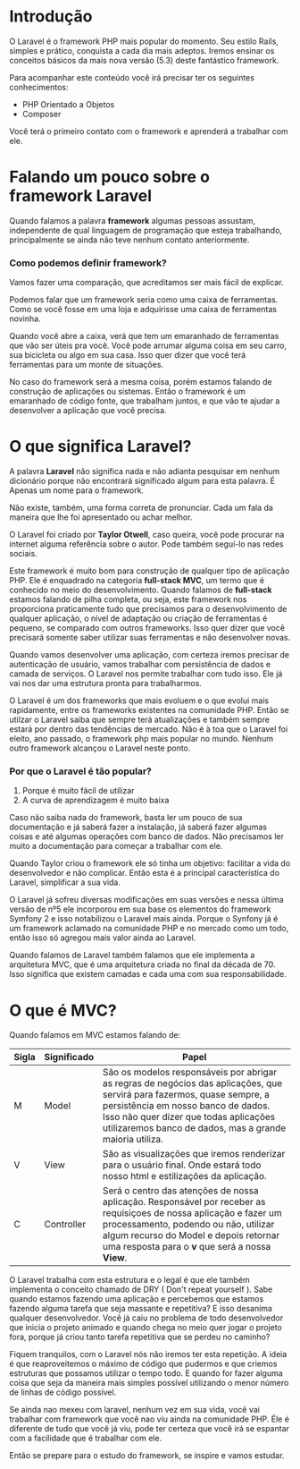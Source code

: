 # Introdução

O Laravel é o framework PHP mais popular do momento. Seu estilo Rails, simples e prático, conquista a cada dia mais adeptos. Iremos ensinar os conceitos básicos da mais nova versão (5.3) deste fantástico framework.

Para acompanhar este conteúdo você irá precisar ter os seguintes conhecimentos:

* PHP Orientado a Objetos
* Composer

Você terá o primeiro contato com o framework e aprenderá a trabalhar com ele.

# Falando um pouco sobre o framework Laravel

Quando falamos a palavra **framework** algumas pessoas assustam, independente de qual linguagem de programação que esteja trabalhando, principalmente se ainda não teve nenhum contato anteriormente.

### Como podemos definir framework?

Vamos fazer uma comparação, que acreditamos ser mais fácil de explicar.

Podemos falar que um framework seria como uma caixa de ferramentas. Como se você fosse em uma loja e adquirisse uma caixa de ferramentas novinha.

Quando você abre a caixa, verá que tem um emaranhado de ferramentas que vão ser úteis pra você. Você pode arrumar alguma coisa em seu carro, sua bicicleta ou algo em sua casa. Isso quer dizer que você terá ferramentas para um monte de situações.

No caso do framework será a mesma coisa, porém estamos falando de construção de aplicações ou sistemas. Então o framework é um emaranhado de código fonte, que trabalham juntos, e que vão te ajudar a desenvolver a aplicação que você precisa.

# O que significa Laravel?

A palavra **Laravel** não significa nada e não adianta pesquisar em nenhum dicionário porque não encontrará significado algum para esta palavra. É Apenas um nome para o framework.

Não existe, também, uma forma correta de pronunciar. Cada um fala da maneira que lhe foi apresentado ou achar melhor.

O Laravel foi criado por **Taylor Otwell**, caso queira, você pode procurar na internet alguma referência sobre o autor. Pode também seguí-lo nas redes sociais.

Este framework é muito bom para construção de qualquer tipo de aplicação PHP. Ele é enquadrado na categoria **full-stack MVC**, um termo que é conhecido no meio do desenvolvimento. Quando falamos de **full-stack** estamos falando de pilha completa, ou seja, este framework nos proporciona praticamente tudo que precisamos para o desenvolvimento de qualquer aplicação, o nível de adaptação ou criação de ferramentas é pequeno, se comparado com outros frameworks. Isso quer dizer que você precisará somente saber utilizar suas ferramentas e não desenvolver novas.

Quando vamos desenvolver uma aplicação, com certeza iremos precisar de autenticação de usuário, vamos trabalhar com persistência de dados e camada de serviços. O Laravel nos permite trabalhar com tudo isso. Ele já vai nos dar uma estrutura pronta para trabalharmos.

O Laravel é um dos frameworks que mais evoluem e o que evolui mais rapidamente, entre os frameworks existentes na comunidade PHP. Então se utilzar o Laravel saiba que sempre terá atualizações e também sempre estará por dentro das tendências de mercado. Não é à toa que o Laravel foi eleito, ano passado, o framework php mais popular no mundo. Nenhum outro framework alcançou o Laravel neste ponto.

### Por que o Laravel é tão popular?

1. Porque é muito fácil de utilizar
2. A curva de aprendizagem é muito baixa

Caso não saiba nada do framework, basta ler um pouco de sua documentação e já saberá fazer a instalação, já saberá fazer algumas coisas e até algumas operações com banco de dados. Não precisamos ler muito a documentação para começar a trabalhar com ele.

Quando Taylor criou o framework ele só tinha um objetivo: facilitar a vida do desenvolvedor e não complicar. Então esta é a principal característica do Laravel, simplificar a sua vida.

O Laravel já sofreu diversas modificações em suas versões e nessa última versão de nº5 ele incorporou em sua base os elementos do framework Symfony 2 e isso notabilizou o Laravel mais ainda. Porque o Synfony já é um framework aclamado na comunidade PHP e no mercado como um todo, então isso só agregou mais valor ainda ao Laravel.

Quando falamos de Laravel também falamos que ele implementa a arquitetura MVC, que é uma arquitetura criada no final da década de 70. Isso significa que existem camadas e cada uma com sua responsabilidade.

# O que é MVC?

Quando falamos em MVC estamos falando de:

Sigla | Significado | Papel
------ | -------------- | --------
M | Model | São os modelos responsáveis por abrigar as regras de negócios das aplicações, que servirá para fazermos, quase sempre, a persistência em nosso banco de dados. Isso não quer dizer que todas aplicações utilizaremos banco de dados, mas a grande maioria utiliza.
V | View | São as visualizações que iremos renderizar para o usuário final. Onde estará todo nosso html e estilizações da aplicação.
C | Controller | Será o centro das atenções de nossa aplicação. Responsável por receber as requisiçoes de nossa aplicação e fazer um processamento, podendo ou não, utilizar algum recurso do Model e depois retornar uma resposta para o **v** que será a nossa **View**.

O Laravel trabalha com esta estrutura e o legal é que ele também implementa o conceito chamado de DRY ( Don't repeat yourself ). Sabe quando estamos fazendo uma aplicação e percebemos que estamos fazendo alguma tarefa que seja massante e repetitiva? E isso desanima qualquer desenvolvedor. Você já caiu no problema de todo desenvolvedor que inicia o projeto animado e quando chega no meio quer jogar o projeto fora, porque já criou tanto tarefa repetitiva que se perdeu no caminho?

Fiquem tranquilos, com o Laravel nós não iremos ter esta repetição. A ideia é que reaproveitemos o máximo de código que pudermos e que criemos estruturas que possamos utilizar o tempo todo. E quando for fazer alguma coisa que seja da maneira mais simples possível utilizando o menor número de linhas de código possível.

Se ainda nao mexeu com laravel, nenhum vez em sua vida, você vai trabalhar com framework que você nao viu ainda na comunidade PHP. Éle é diferente de tudo que você já viu, pode ter certeza que você irá se espantar com a facilidade que é trabalhar com ele.

Então se prepare para o estudo do framework, se inspire e vamos estudar.